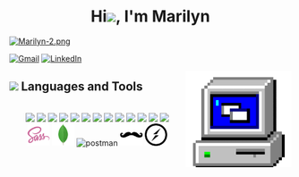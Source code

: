 <h1 align="center">Hi<img src="https://github.com/TheDudeThatCode/TheDudeThatCode/blob/master/Assets/Hi.gif" width="29px">, I'm Marilyn</h1>


[![Marilyn-2.png](https://i.postimg.cc/sXzCSkS6/Marilyn-2.png)](https://postimg.cc/xk6ZVF6M)

[![Gmail](https://img.shields.io/badge/-GMAIL-D14836?style=for-the-badge&logo=gmail&logoColor=white)](marilyncelisgutierrez@gmail.com)
[![LinkedIn](https://img.shields.io/badge/-LINKEDIN-0077B5?style=for-the-badge&logo=linkedin&logoColor=white)](https://www.linkedin.com/in/marilyn-celis-3b0130214/)


<img align="right" alt="PC GIF" src="https://github.com/TheDudeThatCode/TheDudeThatCode/blob/master/Assets/PC.gif" width="190" />


## <img src="https://github.com/TheDudeThatCode/TheDudeThatCode/blob/master/Assets/Earth.gif" width="24px">  Languages and Tools

<br/>
<div align="center">
    <img src="https://img.shields.io/badge/python-3670A0?style=for-the-badge&logo=python&logoColor=ffdd54">
    <img src="https://img.shields.io/badge/javascript-%23323330.svg?style=for-the-badge&logo=javascript&logoColor=%23F7DF1E">
    <img src="https://img.shields.io/badge/git-%23F05033.svg?style=for-the-badge&logo=git&logoColor=white">
    <img src="https://img.shields.io/badge/html5-%23E34F26.svg?style=for-the-badge&logo=html5&logoColor=white">
    <img src="https://img.shields.io/badge/css3-%231572B6.svg?style=for-the-badge&logo=css3&logoColor=white">
    <img src="https://img.shields.io/badge/markdown-%23000000.svg?style=for-the-badge&logo=markdown&logoColor=white">
    <img src="https://img.shields.io/badge/Visual%20Studio%20Code-0078d7.svg?style=for-the-badge&logo=visual-studio-code&logoColor=white">
    <img src="https://img.shields.io/badge/react.js-61DAFB.svg?style=for-the-badge&logo=react&logoColor=black">
    <img src="https://img.shields.io/badge/node.js-339933.svg?style=for-the-badge&logo=nodedotjs&logoColor=white">
    <img src="https://img.shields.io/badge/figma-F24E1E.svg?style=for-the-badge&logo=figma&logoColor=white">
    <img src="https://img.shields.io/badge/Bootstrap-7952B3.svg?style=for-the-badge&logo=bootstrap&logoColor=white">
    <img src="https://img.shields.io/badge/firebase-FFCA28.svg?style=for-the-badge&logo=firebase&logoColor=white">
    <img src="https://img.shields.io/badge/vite-646CFF.svg?style=for-the-badge&logo=vite&logoColor=white">

</div>


<div align="center" >

  <img src="https://raw.githubusercontent.com/devicons/devicon/master/icons/sass/sass-original.svg" width="40" height="40" title="SASS">
     <img src="https://github.com/devicons/devicon/blob/master/icons/mongodb/mongodb-original.svg" alt="nodejs" width="40" height="40"/> 
     <img src="https://www.vectorlogo.zone/logos/getpostman/getpostman-icon.svg" alt="postman" width="40" height="40"/> 
         <img src="https://github.com/devicons/devicon/blob/master/icons/handlebars/handlebars-original.svg" alt="nodejs" width="40" height="40"/> 
     <img src="https://github.com/devicons/devicon/blob/master/icons/socketio/socketio-original.svg" alt="socket" width="40" height="40"/>

</div>


   

<br/>




<!---
Here are some ideas to get you started:

- 🔭 I’m currently working on ...
- 🌱 I’m currently learning ...
- 👯 I’m looking to collaborate on ...
- 🤔 I’m looking for help with ...
- 💬 Ask me about ...
- 📫 How to reach me: ...
- 😄 Pronouns: ...
- ⚡ Fun fact: ...
-->

